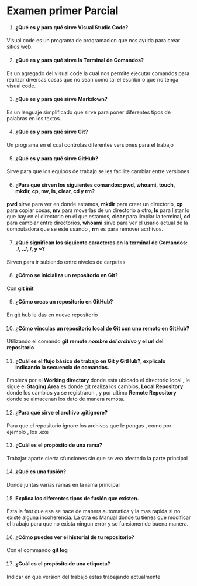 # Examen primer Parcial

1. #### ¿Qué es y para qué sirve Visual Studio Code? 

Visual code es un programa de programacion que nos ayuda para crear sitios web.

2. #### ¿Qué es y para qué sirve la Terminal de Comandos?

Es un agregado del visual code la cual nos permite ejecutar comandos para realizar diversas cosas que no sean como tal el escribir o que no tenga visual code.

3. #### ¿Qué es y para qué sirve Markdown?

Es un lenguaje simplificado que sirve para poner diferentes tipos de palabras en los textos.

4. #### ¿Qué es y para qué sirve Git?

Un programa en el cual controlas diferentes versiones para el trabajo

5. #### ¿Qué es y para qué sirve GitHub? 

Sirve para que los equipos de trabajo se les facilite cambiar entre versiones 

6. #### ¿Para qué sirven los siguientes comandos: pwd, whoami, touch, mkdir, cp, mv, ls, clear, cd y rm? 

**pwd** sirve para ver en donde estamos, **mkdir** para crear un directorio, **cp** para copiar cosas, **mv** para moverlas de un directorio a otro, **ls** para listar lo que hay en el directorio en el que estamos, **clear** para limpiar la terminal, **cd** para cambiar entre directorios, **whoami** sirve para ver el usario actual de la computadora que se este usando , **rm** es para remover acrhivos.

7. #### ¿Qué significan los siguiente caracteres en la terminal de Comandos: ./, ../, /, y ~? 

Sirven para ir subiendo entre niveles de carpetas

8. #### ¿Cómo se inicializa un repositorio en Git? 

Con **git init**

9. #### ¿Cómo creas un repositorio en GitHub? 

En git hub le das en nuevo repositorio

10. #### ¿Cómo vinculas un repositorio local de Git con uno remoto en GitHub? 

Utilizando el comando **git remote _*nombre del archivo*_ y el url del repositorio**

11. #### ¿Cuál es el flujo básico de trabajo en Git y GitHub?, explicalo indicando la secuencia de comandos. 

Empieza por el **Working directory** donde esta ubicado el directorio local , le sigue el **Staging Area** es donde git realiza los cambios, **Local Repository** donde los cambios ya se registraron , y por ultimo **Remote Repository** donde se almacenan los dato de manera remota.

12. #### ¿Para qué sirve el archivo .gitignore? 

Para que el repositorio ignore los archivos que le pongas , como por ejemplo , los .exe

13. #### ¿Cuál es el propósito de una rama? 

Trabajar aparte cierta sfunciones sin que se vea afectado la parte principal

14. #### ¿Qué es una fusión? 

Donde juntas varias ramas en la rama principal

15. #### Explica los diferentes tipos de fusión que existen. 

Esta la fast que esa se hace de manera automatica y la mas rapida si no existe alguna incoherencia. La otra es Manual donde tu tienes que modificar el trabajo para que no exista ningun error y se funsionen de buena manera.

16. #### ¿Cómo puedes ver el historial de tu repositorio? 

Con el commando **git log**

17. #### ¿Cuál es el propósito de una etiqueta? 

Indicar en que version del trabajo estas trabajando actualmente
